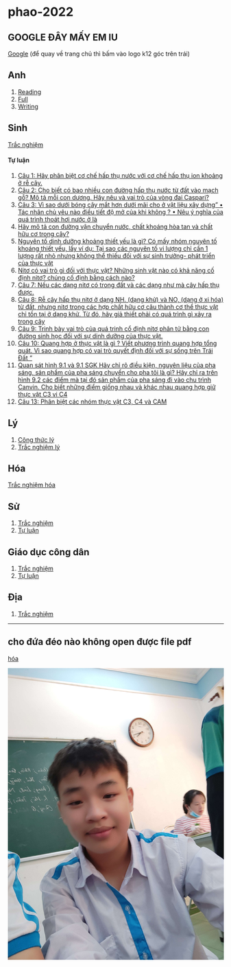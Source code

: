 # phao-2022

## GOOGLE ĐÂY MẤY EM IU
[Google](https://www.google.com/search?igu=1)
 (để quay về trang chủ thì bấm vào logo k12 góc trên trái)

## Anh
1. [Reading](anh.md#reading)
2. [Full](anh.md#full)
3. [Writing](anh.md#writing)

## Sinh
[Trắc nghiệm](./tracnghiem.html?file=sinh&split=C%C3%A2u)

#### Tự luận

1. [Câu 1: Hãy phân biệt cơ chế hấp thụ nước với cơ chế hấp thụ ion khoảng ở rễ cây.](./sinh#c%C3%A2u-1-h%C3%A3y-ph%C3%A2n-bi%E1%BB%87t-c%C6%A1-ch%E1%BA%BF-h%E1%BA%A5p-th%E1%BB%A5-n%C6%B0%E1%BB%9Bc-v%E1%BB%9Bi-c%C6%A1-ch%E1%BA%BF-h%E1%BA%A5p-th%E1%BB%A5-ion-kho%E1%BA%A3ng-%E1%BB%9F-r%E1%BB%85-c%C3%A2y)
2. [Câu 2: Cho biết có bao nhiều con đường hấp thụ nước từ đất vào mạch gỗ? Mô tả mỗi con dương. Hãy nêu và vai trò của vòng đai Caspari?](./sinh#c%C3%A2u-2-cho-bi%E1%BA%BFt-c%C3%B3-bao-nhi%E1%BB%81u-con-%C4%91%C6%B0%E1%BB%9Dng-h%E1%BA%A5p-th%E1%BB%A5-n%C6%B0%E1%BB%9Bc-t%E1%BB%AB-%C4%91%E1%BA%A5t-v%C3%A0o-m%E1%BA%A1ch-g%E1%BB%97-m%C3%B4-t%E1%BA%A3-m%E1%BB%97i-con-d%C6%B0%C6%A1ng-h%C3%A3y-n%C3%AAu-v%C3%A0-vai-tr%C3%B2-c%E1%BB%A7a-v%C3%B2ng-%C4%91ai-caspari)
3. [Câu 3: Vì sao dưới bóng cây mắt hơn dưới mãi cho ở vật liệu xây dựng”
• Tác nhân chủ yêu nào điều tiết độ mở của khi không ?
• Nêu ý nghĩa của quá trình thoát hơi nước ở là](./sinh#c%C3%A2u-3-v%C3%AC-sao-d%C6%B0%E1%BB%9Bi-b%C3%B3ng-c%C3%A2y-m%E1%BA%AFt-h%C6%A1n-d%C6%B0%E1%BB%9Bi-m%C3%A3i-cho-%E1%BB%9F-v%E1%BA%ADt-li%E1%BB%87u-x%C3%A2y-d%E1%BB%B1ng)
4. [Hãy mô tả con đường vận chuyển nước, chất khoáng hòa tan và chất hữu cơ trong cây?](./sinh#c%C3%A2u-4-h%C3%A3y-m%C3%B4-t%E1%BA%A3-con-%C4%91%C6%B0%E1%BB%9Dng-v%E1%BA%ADn-chuy%E1%BB%83n-n%C6%B0%E1%BB%9Bc-ch%E1%BA%A5t-kho%C3%A1ng-h%C3%B2a-tan-v%C3%A0-ch%E1%BA%A5t-h%E1%BB%AFu-c%C6%A1-trong-c%C3%A2y)
5. [Nguyên tố dinh dưỡng khoảng thiết yếu là gì? Có mấy nhóm nguyên tố khoáng thiết yếu, lấy ví dụ:
Tại sao các nguyên tố vi lượng chỉ cần 1 lượng rất nhỏ nhưng không thể thiếu đối với sự sinh trưởng- phát triển của thực vật](./sinh#c%C3%A2u-5-nguy%C3%AAn-t%E1%BB%91-dinh-d%C6%B0%E1%BB%A1ng-kho%E1%BA%A3ng-thi%E1%BA%BFt-y%E1%BA%BFu-l%C3%A0-g%C3%AC-c%C3%B3-m%E1%BA%A5y-nh%C3%B3m-nguy%C3%AAn-t%E1%BB%91-kho%C3%A1ng-thi%E1%BA%BFt-y%E1%BA%BFu-l%E1%BA%A5y-v%C3%AD-d%E1%BB%A5)
6. [Nitơ có vai trò gì đối với thực vật? Những sinh vật nào có khả năng cố định nitơ? chúng cố định bằng cách nào?](./sinh#c%C3%A2u-6-nit%C6%A1-c%C3%B3-vai-tr%C3%B2-g%C3%AC-%C4%91%E1%BB%91i-v%E1%BB%9Bi-th%E1%BB%B1c-v%E1%BA%ADt-nh%E1%BB%AFng-sinh-v%E1%BA%ADt-n%C3%A0o-c%C3%B3-kh%E1%BA%A3-n%C4%83ng-c%E1%BB%91-%C4%91%E1%BB%8Bnh-nit%C6%A1-ch%C3%BAng-c%E1%BB%91-%C4%91%E1%BB%8Bnh-b%E1%BA%B1ng-c%C3%A1ch-n%C3%A0o)
7. [Câu 7: Nếu các dạng nitơ có trong đất và các dạng như mà cây hấp thụ được.](./sinh#c%C3%A2u-7-n%E1%BA%BFu-c%C3%A1c-d%E1%BA%A1ng-nit%C6%A1-c%C3%B3-trong-%C4%91%E1%BA%A5t-v%C3%A0-c%C3%A1c-d%E1%BA%A1ng-nh%C6%B0-m%C3%A0-c%C3%A2y-h%E1%BA%A5p-th%E1%BB%A5-%C4%91%C6%B0%E1%BB%A3c)
8. [Câu 8: Rễ cây hấp thụ nitơ ở dạng NH. (dạng khử) và NO, (dạng ở xi hóa) từ đất, nhưng nitơ trong các hợp chất hữu cơ câu thành cơ thể thực vật chỉ tồn tại ở dạng khử. Từ đó, hãy giả thiết phải có quá trình gì xảy ra trong cây](./sinh#c%C3%A2u-8-r%E1%BB%85-c%C3%A2y-h%E1%BA%A5p-th%E1%BB%A5-nit%C6%A1-%E1%BB%9F-d%E1%BA%A1ng-nh-d%E1%BA%A1ng-kh%E1%BB%AD-v%C3%A0-no-d%E1%BA%A1ng-%E1%BB%9F-xi-h%C3%B3a-t%E1%BB%AB-%C4%91%E1%BA%A5t-nh%C6%B0ng-nit%C6%A1-trong-c%C3%A1c-h%E1%BB%A3p-ch%E1%BA%A5t-h%E1%BB%AFu-c%C6%A1-c%C3%A2u-th%C3%A0nh-c%C6%A1-th%E1%BB%83-th%E1%BB%B1c-v%E1%BA%ADt-ch%E1%BB%89-t%E1%BB%93n-t%E1%BA%A1i-%E1%BB%9F-d%E1%BA%A1ng-kh%E1%BB%AD-t%E1%BB%AB-%C4%91%C3%B3-h%C3%A3y-gi%E1%BA%A3-thi%E1%BA%BFt-ph%E1%BA%A3i-c%C3%B3-qu%C3%A1-tr%C3%ACnh-g%C3%AC-x%E1%BA%A3y-ra-trong-c%C3%A2y)
9. [Câu 9: Trinh bày vai trò của quá trinh cổ định nitơ phân tử bằng con đường sinh học đối với sự dinh dưỡng của thực vật.](./sinh#c%C3%A2u-9-trinh-b%C3%A0y-vai-tr%C3%B2-c%E1%BB%A7a-qu%C3%A1-trinh-c%E1%BB%95-%C4%91%E1%BB%8Bnh-nit%C6%A1-ph%C3%A2n-t%E1%BB%AD-b%E1%BA%B1ng-con-%C4%91%C6%B0%E1%BB%9Dng-sinh-h%E1%BB%8Dc-%C4%91%E1%BB%91i-v%E1%BB%9Bi-s%E1%BB%B1-dinh-d%C6%B0%E1%BB%A1ng-c%E1%BB%A7a-th%E1%BB%B1c-v%E1%BA%ADt)
10. [Câu 10: Quang hợp ở thực vật là gì ? Viết phương trình quang hợp tổng quát. Vì sao quang hợp có vai trò quyết định đối với sự sống trên Trái Đất “](./sinh#c%C3%A2u-10-quang-h%E1%BB%A3p-%E1%BB%9F-th%E1%BB%B1c-v%E1%BA%ADt-l%C3%A0-g%C3%AC--vi%E1%BA%BFt-ph%C6%B0%C6%A1ng-tr%C3%ACnh-quang-h%E1%BB%A3p-t%E1%BB%95ng-qu%C3%A1t-v%C3%AC-sao-quang-h%E1%BB%A3p-c%C3%B3-vai-tr%C3%B2-quy%E1%BA%BFt-%C4%91%E1%BB%8Bnh-%C4%91%E1%BB%91i-v%E1%BB%9Bi-s%E1%BB%B1-s%E1%BB%91ng-tr%C3%AAn-tr%C3%A1i-%C4%91%E1%BA%A5t-)
11. [Quan sát hình 9.1 và 9.1 SGK
Hãy chỉ rõ điều kiện, nguyên liệu của pha sáng, sản phẩm của pha sáng chuyển cho pha tôi là gì?
Hãy chỉ ra trên hình 9.2 các điểm mà tại đó sản phẩm của pha sáng đi vào chu trình Canvin.
Cho biết những điểm giống nhau và khác nhau quang hợp giữ thực vật C3 vi C4](./sinh#c%C3%A2u-12-quan-s%C3%A1t-h%C3%ACnh-91-v%C3%A0-91-sgk)
12. [Câu 13: Phân biệt các nhóm thực vật C3, C4 và CAM](./sinh#c%C3%A2u-13-ph%C3%A2n-bi%E1%BB%87t-c%C3%A1c-nh%C3%B3m-th%E1%BB%B1c-v%E1%BA%ADt-c3-c4-v%C3%A0-cam)


## Lý
1. [Công thức lý](./data/C%C3%B4ng-th%E1%BB%A9c-l%C3%BD-11.pdf)
2. [Trắc nghiệm lý](./data/ly.pdf)

## Hóa
[Trắc nghiệm hóa](./data/hoa.pdf)


## Sử
1. [Trắc nghiệm](./tracnghiem.html?file=su&split=C%C3%A2u)
2. [Tự luận](./data/su.html)


## Giáo dục công dân
1. [Trắc nghiệm](./tracnghiem.html?file=gdcd&split=SPLIT)
2. [Tự luận](./gdcd-tuluan.md)

## Địa
1. [Trắc nghiệm](./tracnghiem.html?file=dia&split=C%C3%A2u)




-------------------------



## cho đứa đéo nào không open được file pdf
[hóa](./hoaimg.md)


![Vinh](img/vinh.jpg)